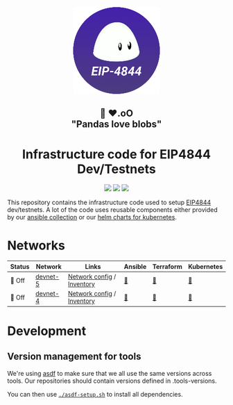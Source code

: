 <div align="center"><img src="./docs/images/4844-logo-200px.png"/></div>
<h2 align="center">🐼 ❤️.oO<br>"Pandas love blobs"</h2>
<h1 align="center">Infrastructure code for EIP4844 Dev/Testnets</h1>

<p align="center">
<a href="https://github.com/ethpandaops/4844-testnet/actions/workflows/lint-ansible.yaml"><img src="https://github.com/ethpandaops/4844-testnet/actions/workflows/lint-ansible.yaml/badge.svg"></a>
<a href="https://github.com/ethpandaops/4844-testnet/actions/workflows/lint-terraform.yaml"><img src="https://github.com/ethpandaops/4844-testnet/actions/workflows/lint-terraform.yaml/badge.svg"></a>
<a href="https://github.com/ethpandaops/4844-testnet/actions/workflows/lint-helm.yaml"><img src="https://github.com/ethpandaops/4844-testnet/actions/workflows/lint-helm.yaml/badge.svg"></a>
</p>

This repository contains the infrastructure code used to setup [EIP4844](https://www.eip4844.com/) dev/testnets. A lot of the code uses reusable components either provided by our [ansible collection](https://github.com/ethpandaops/ansible-collection-general) or our [helm charts for kubernetes](https://github.com/ethpandaops/ethereum-helm-charts/).

# Networks

Status   | Network    | Links   | Ansible                                                      | Terraform | Kubernetes
------   | --------   | ----     |  -----                                                       | -------   | ------
 🔴 Off | [devnet-5](https://4844-devnet-5.ethpandaops.io/)  | [Network config](network-configs/devnet-5) / [Inventory](ansible/inventories/devnet-5/inventory.ini)     | [🔗](ansible/inventories/devnet-5) | [🔗](terraform/devnet-5) | [🔗](kubernetes-archive/devnet-5)
 🔴 Off | [devnet-4](https://4844-devnet-4.ethpandaops.io/)   | [Network config](network-configs/devnet-4) / [Inventory](ansible/inventories/devnet-4/inventory.ini)     | [🔗](ansible/inventories/devnet-4) | [🔗](terraform/devnet-4) | [🔗](kubernetes-archive/devnet-4)

# Development
## Version management for tools

We're using [asdf](https://github.com/asdf-vm/asdf) to make sure that we all use the same versions across tools. Our repositories should contain versions defined in .tools-versions.

You can then use [`./asdf-setup.sh`](./asdf-setup.sh) to install all dependencies.
